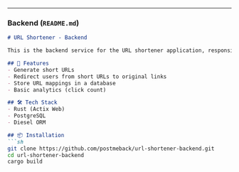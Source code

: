 
---

### **Backend (`README.md`)**  
```markdown
# URL Shortener - Backend

This is the backend service for the URL shortener application, responsible for generating short URLs and redirecting users.

## 🚀 Features
- Generate short URLs
- Redirect users from short URLs to original links
- Store URL mappings in a database
- Basic analytics (click count)

## 🛠 Tech Stack
- Rust (Actix Web)
- PostgreSQL
- Diesel ORM

## 📦 Installation
```sh
git clone https://github.com/postmeback/url-shortener-backend.git
cd url-shortener-backend
cargo build
